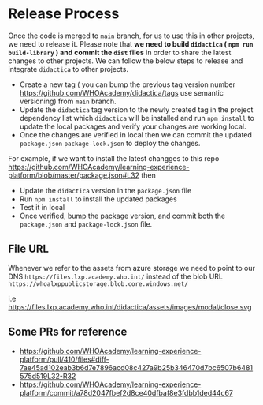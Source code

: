 # Release Process

Once the code is merged to `main` branch, for us to use this in other projects, we need to release it. Please note that **we need to build `didactica` ( `npm run build-library` ) and commit the `dist` files** in order to share the latest changes to other projects. We can follow the below steps to release and integrate `didactica` to other projects.

- Create a new tag ( you can bump the previous tag version number <https://github.com/WHOAcademy/didactica/tags> use semantic versioning) from `main` branch.
- Update the `didactica` tag version to the newly created tag in the project dependency list which `didactica` will be installed and run `npm install` to update the local packages and verify your changes are working local.
- Once the changes are verified in local then we can commit the updated `package.json` `package-lock.json` to deploy the changes.

For example, if we want to install the latest changges to this repo <https://github.com/WHOAcademy/learning-experience-platform/blob/master/package.json#L32> then

- Update the `didactica` version in the `package.json` file
- Run `npm install` to install the updated packages
- Test it in local
- Once verified, bump the package version, and commit both the `package.json` and `package-lock.json` file.

## File URL

Whenever we refer to the assets from azure storage we need to point to our DNS `https://files.lxp.academy.who.int/` instead of the blob URL `https://whoalxppublicstorage.blob.core.windows.net/`

i.e <https://files.lxp.academy.who.int/didactica/assets/images/modal/close.svg>

## Some PRs for reference

- <https://github.com/WHOAcademy/learning-experience-platform/pull/410/files#diff-7ae45ad102eab3b6d7e7896acd08c427a9b25b346470d7bc6507b6481575d519L32-R32>
- <https://github.com/WHOAcademy/learning-experience-platform/commit/a78d2047fbef2d8ce40dfbaf8e3fdbb1ded44c67>
